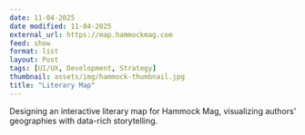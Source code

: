 ```yaml
---
date: 11-04-2025
date modified: 11-04-2025
external_url: https://map.hammockmag.com
feed: show
format: list
layout: Post
tags: [UI/UX, Development, Strategy]
thumbnail: assets/img/hammock-thumbnail.jpg
title: "Literary Map"
---
```


Designing an interactive literary map for Hammock Mag, visualizing authors' geographies with data-rich storytelling.
